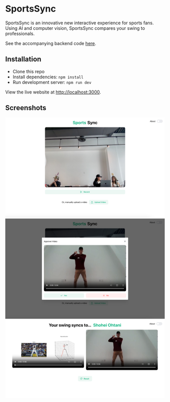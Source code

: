 # SportsSync

SportsSync is an innovative new interactive experience for sports fans. Using AI and computer vision, SportsSync compares your swing to professionals.

See the accompanying backend code [here](https://github.com/fheilz/sports-sync-server).

## Installation

- Clone this repo
- Install dependencies: `npm install`
- Run development server: `npm run dev`

View the live website at [http://localhost:3000](http://localhost:3000).

## Screenshots

![Home](assets/home.png)
![Video Submission](assets/video_submission.png)
![Result](assets/result.png)
